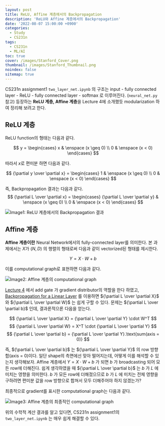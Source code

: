 ```yaml
---
layout: post
title: ReLU, Affine 계층에서의 Backpropagation
description: 'ReLU와 Affine 계층에서의 Backpropagation'
date: '2022-08-07 15:00:00 +0900'
categories:
  - Study
  - CS231n
tags:
  - CS231n
  - ML/AI
toc: true
cover: /images/Stanford_Cover.png
thumbnail: /images/Stanford_Thumbnail.png
noindex: false
sitemap: true
---
```


CS231n assignment1 `two_layer_net.ipynb` 의 구조는 input - fully connected layer - ReLU - fully connected layer - softmax 로 이루어진다. (`neural_net.py` 참고) 등장하는 **ReLU 계층, Affine 계층**을 Lecture 4에 소개했듯 modularization 하여 정리해 보려고 한다. 

<!-- more -->

## ReLU 계층
ReLU function의 형태는 다음과 같다.

$$ y =
  \begin{cases}
    x & \enspace (x \geq 0)  \\
    0 & \enspace (x < 0) 
  \end{cases} $$

따라서 $x$로 편미분 하면 다음과 같다.

$$ {\partial y \over \partial x} = 
  \begin{cases}
    1 & \enspace (x \geq 0) \\
    0 & \enspace (x < 0)
  \end{cases} $$

즉, Backpropagation 결과는 다음과 같다.
$$ {\partial L \over \partial x} = 
  \begin{cases}
    {\partial L \over \partial y} & \enspace (x \geq 0) \\
    0 & \enspace (x < 0)
  \end{cases} $$

<img src='../../../../images/post/Affine_Layer_Backprop_Img1.jpg' alt='Image1: ReLU 계층에서의 Backpropagation 결과' style="display: block; margin: 0 auto"> </img>

  ## Affine 계층
  **Affine 계층이란** Neural Network에서의 fully-connected layer를 의미한다. 본 과제에서는 $X$가 $(N, D)$ 의 행렬의 형태로써 다음과 같이 vectorized된 형태를 제시한다.

  $$ Y = X \cdot W + b $$

  이를 computational graph로 표현하면 다음과 같다. 

  <img src='../../../../images/post/Affine_Layer_Backprop_Img2.jpg' alt='Image2: Affine 계층의 computational graph' style="display: block; margin: 0 auto"> </img>

  [Lecture 4](https://yxxshin.github.io/2022/07/25/2022-07-25-CS231n-Lecture4/) 에서 add gate 가 gradient distributor의 역할을 한다 하였고, [Backpropagation for a Linear Layer](https://yxxshin.github.io/2022/08/05/2022-08-05-Backprop-for-a-Linear-Layer/) 를 이용하면 ${\partial L \over \partial X}$ 와  ${\partial L \over \partial W}$ 는 쉽게 구할 수 있다. 문제는  ${\partial L \over \partial b}$ 인데, 결과론적으론 다음을 얻는다.

  $$ {\partial L \over \partial X} = {\partial L \over \partial Y} \cdot W^T $$
  $$ {\partial L \over \partial W} = X^T \cdot {\partial L \over \partial Y} $$
  $$ {\partial L \over \partial b} = {\partial L \over \partial Y}.\text{sum(axis = 0)} $$

  즉, ${\partial L \over \partial b}$ 는 ${\partial L \over \partial Y}$ 의 row 방향 합(axis = 0)이다. 일단 shape의 측면에선 맞아 떨어지는데, 어떻게 이를 해석할 수 있는지 생각해보자. Affine 계층에서 $Y = X \cdot W + b$ 가 되면 $b$ 가 broadcasting 되어 모든 row에 더해진다. 쉽게 생각하였을 때 ${\partial L \over \partial b}$ 는 $b$ 가 $L$ 에 미치는 영향을 의미한다. $b$ 가 모든 row에 더해졌으므로 $b$ 가 $L$ 에 미치는 전체 영향을 구하려면 편미분 값을 row 방향으로 합쳐서 모두 더해주어야 하지 않겠는가?

  최종적으로 gradient를 표시한 computational graph는 다음과 같다.

  <img src='../../../../images/post/Affine_Layer_Backprop_Img3.jpg' alt='Image3: Affine 계층의 최종적인 computational graph' style="display: block; margin: 0 auto"> </img>

  위의 수학적 계산 결과를 알고 있다면, CS231n assignment1의 `two_layer_net.ipynb` 는 매우 쉽게 해결할 수 있다.
  
